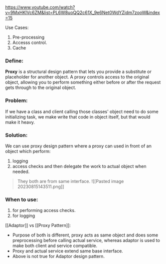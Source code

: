 
https://www.youtube.com/watch?v=9MxHKlVc6ZM&list=PL6W8uoQQ2c61X_9e6Net0WdYZidm7zooW&index=15

Use Cases:
1. Pre-processing
2. Accesss control.
3. Cache
### Define:
**Proxy** is a structural design pattern that lets you provide a substitute or placeholder for another object. A proxy controls access to the original object, allowing you to perform something either before or after the request gets through to the original object.

### Problem:
If we have a class and client calling those classes' object need to do some initializing task, we make write that code in object itself, but that would make it heavy.

### Solution:
We can use proxy design pattern where  a proxy can used in front of an object which perform:
1. logging
2. access checks
and then delegate the work to actual object when needed.
> They both are from same interface.
![[Pasted image 20230815143511.png]]

### When to use:
1. for performing access checks.
2. for logging

[[Adaptor]] vs [[Proxy Pattern]]:
- Purpose of both is different, proxy acts as same object and does some preprocessing before calling actual service, whereas adaptor is used to make both client and service compatible.
- Proxy and actual service extend same base interface.
- Above is not true for Adaptor design pattern.